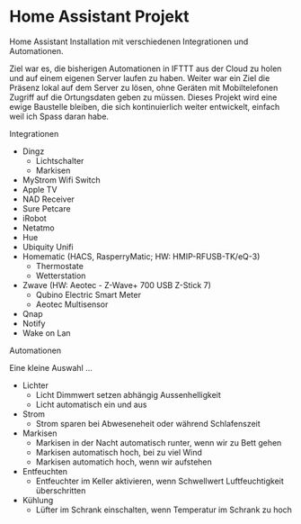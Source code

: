 # Home Assistant Projekt
Home Assistant Installation mit verschiedenen Integrationen und Automationen. 

Ziel war es, die bisherigen Automationen in IFTTT aus der Cloud zu holen und auf einem eigenen Server laufen zu haben. Weiter war ein Ziel die Präsenz lokal auf dem Server zu lösen, ohne Geräten mit Mobiltelefonen Zugriff auf die Ortungsdaten geben zu müssen. Dieses Projekt wird eine ewige Baustelle bleiben, die sich kontinuierlich weiter entwickelt, einfach weil ich Spass daran habe. 

Integrationen

* Dingz 
    * Lichtschalter
    * Markisen
* MyStrom Wifi Switch 
* Apple TV 
* NAD Receiver 
* Sure Petcare 
* iRobot 
* Netatmo
* Hue 
* Ubiquity Unifi 
* Homematic (HACS, RasperryMatic; HW: HMIP-RFUSB-TK/eQ-3)
    * Thermostate
    * Wetterstation
* Zwave (HW: Aeotec - Z-Wave+ 700 USB Z-Stick 7)
    * Qubino Electric Smart Meter
    * Aeotec Multisensor
* Qnap
* Notify
* Wake on Lan

Automationen

Eine kleine Auswahl ...

* Lichter
    * Licht Dimmwert setzen abhängig Aussenhelligkeit 
    * Licht automatisch ein und aus
* Strom
    * Strom sparen bei Abweseneheit oder während Schlafenszeit
* Markisen
    * Markisen in der Nacht automatisch runter, wenn wir zu Bett gehen
    * Markisen automatisch hoch, bei zu viel Wind
    * Markisen automatich hoch, wenn wir aufstehen
* Entfeuchten
    * Entfeuchter im Keller aktivieren, wenn Schwellwert Luftfeuchtigkeit überschritten
* Kühlung
    * Lüfter im Schrank einschalten, wenn Temperatur im Schrank zu hoch
